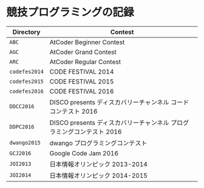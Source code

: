 # 競技プログラミングの記録

| Directory | Contest |
|---|---|
| ```ABC``` | AtCoder Beginner Contest |
| ```AGC``` | AtCoder Grand Contest |
| ```ARC``` | AtCoder Regular Contest |
| ```codefes2014``` | CODE FESTIVAL 2014 |
| ```codefes2015``` | CODE FESTIVAL 2015 |
| ```codefes2016``` | CODE FESTIVAL 2016 |
| ```DDCC2016``` | DISCO presents ディスカバリーチャンネル コードコンテスト 2016 |
| ```DDPC2016``` | DISCO presents ディスカバリーチャンネル プログラミングコンテスト 2016 |
| ```dwango2015``` | dwango プログラミングコンテスト |
| ```GCJ2016``` | Google Code Jam 2016 |
| ```JOI2013``` | 日本情報オリンピック 2013-2014 |
| ```JOI2014``` | 日本情報オリンピック 2014-2015 |
